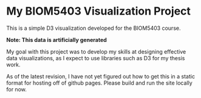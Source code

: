 # My BIOM5403 Visualization Project
This is a simple D3 visualization developed for the BIOM5403 course.
 
 **Note: This data is artificially generated**

My goal with this project was to develop my skills at designing effective data visualizations, as I expect to use libraries such as D3 for my thesis work.

As of the latest revision, I have not yet figured out how to get this in a static format for hosting off of github pages. Please build and run the site locally for now.
